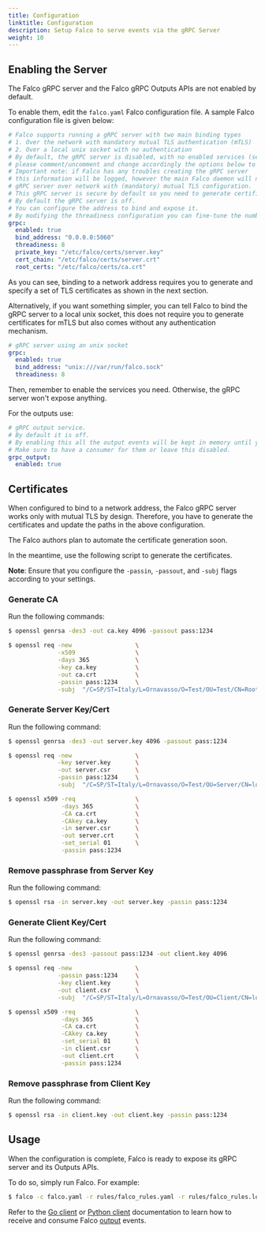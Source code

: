```yaml
---
title: Configuration
linktitle: Configuration
description: Setup Falco to serve events via the gRPC Server
weight: 10
---
```


## Enabling the Server

The Falco gRPC server and the Falco gRPC Outputs APIs are not enabled by default.

To enable them, edit the `falco.yaml` Falco configuration file. A sample Falco configuration file is given below:

```yaml
# Falco supports running a gRPC server with two main binding types
# 1. Over the network with mandatory mutual TLS authentication (mTLS)
# 2. Over a local unix socket with no authentication
# By default, the gRPC server is disabled, with no enabled services (see grpc_output)
# please comment/uncomment and change accordingly the options below to configure it.
# Important note: if Falco has any troubles creating the gRPC server
# this information will be logged, however the main Falco daemon will not be stopped.
# gRPC server over network with (mandatory) mutual TLS configuration.
# This gRPC server is secure by default so you need to generate certificates and update their paths here.
# By default the gRPC server is off.
# You can configure the address to bind and expose it.
# By modifying the threadiness configuration you can fine-tune the number of threads (and context) it will use.
grpc:
  enabled: true
  bind_address: "0.0.0.0:5060"
  threadiness: 8
  private_key: "/etc/falco/certs/server.key"
  cert_chain: "/etc/falco/certs/server.crt"
  root_certs: "/etc/falco/certs/ca.crt"
```

As you can see, binding to a network address requires you to generate and specify a set of TLS certificates
as shown in the next section.

Alternatively, if you want something simpler, you can tell Falco to bind the gRPC server to a local unix socket,
this does not require you to generate certificates for mTLS but also comes without any authentication mechanism.

```yaml
# gRPC server using an unix socket
grpc:
  enabled: true
  bind_address: "unix:///var/run/falco.sock"
  threadiness: 8
```

Then, remember to enable the services you need. Otherwise, the gRPC server won't expose anything.

For the outputs use:

```yaml
# gRPC output service.
# By default it is off.
# By enabling this all the output events will be kept in memory until you read them with a gRPC client.
# Make sure to have a consumer for them or leave this disabled.
grpc_output:
  enabled: true
```

## Certificates

When configured to bind to a network address, the Falco gRPC server works only with mutual TLS by design. Therefore, you have to generate the certificates and update the paths in the above configuration.

The Falco authors plan to automate the certificate generation soon.

In the meantime, use the following script to generate the certificates.

**Note**: Ensure that you configure the `-passin`, `-passout`, and `-subj` flags according to your settings.

### Generate CA

Run the following commands:

```bash
$ openssl genrsa -des3 -out ca.key 4096 -passout pass:1234

$ openssl req -new                  \
              -x509                 \
              -days 365             \
              -key ca.key           \
              -out ca.crt           \
              -passin pass:1234     \
              -subj  "/C=SP/ST=Italy/L=Ornavasso/O=Test/OU=Test/CN=Root CA"
```

### Generate Server Key/Cert

Run the following command:

```bash
$ openssl genrsa -des3 -out server.key 4096 -passout pass:1234

$ openssl req -new                  \
              -key server.key       \
              -out server.csr       \
              -passin pass:1234     \
              -subj  "/C=SP/ST=Italy/L=Ornavasso/O=Test/OU=Server/CN=localhost"

$ openssl x509 -req                 \
               -days 365            \
               -CA ca.crt           \
               -CAkey ca.key        \
               -in server.csr       \
               -out server.crt      \
               -set_serial 01       \
               -passin pass:1234
```

### Remove passphrase from Server Key

Run the following command:

```bash
$ openssl rsa -in server.key -out server.key -passin pass:1234
```

### Generate Client Key/Cert

Run the following command:

```bash
$ openssl genrsa -des3 -passout pass:1234 -out client.key 4096

$ openssl req -new                  \
              -passin pass:1234     \
              -key client.key       \
              -out client.csr       \
              -subj  "/C=SP/ST=Italy/L=Ornavasso/O=Test/OU=Client/CN=localhost"

$ openssl x509 -req                 \
               -days 365            \
               -CA ca.crt           \
               -CAkey ca.key        \
               -set_serial 01       \
               -in client.csr       \
               -out client.crt      \
               -passin pass:1234
```

### Remove passphrase from Client Key

Run the following command:

```bash
$ openssl rsa -in client.key -out client.key -passin pass:1234
```

## Usage

When the configuration is complete, Falco is ready to expose its gRPC server and its Outputs APIs.

To do so, simply run Falco. For example:

```bash
$ falco -c falco.yaml -r rules/falco_rules.yaml -r rules/falco_rules.local.yaml
```

Refer to the [Go client](./client-go) or [Python client](./client-py) documentation to learn how to receive and consume Falco [output](./outputs) events.
